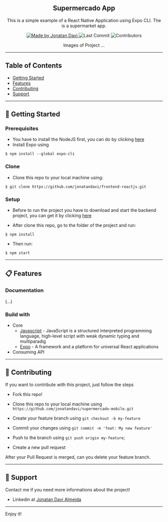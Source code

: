 <h2 align="center">
  Supermercado App
</h2>

<p align="center">This is a simple example of a React Native Application using Expo CLI. The is a supermarket app.</p>

<p align="center">
  <a href="https://github.com/jonatandavi">
    <img alt="Made by Jonatan Davi" src="https://img.shields.io/badge/made%20by-Jonatan%20Davi-brightgreen">
  </a>

  <img alt="Last Commit" src="https://img.shields.io/github/last-commit/jonatandavi/supermercado-mobile">

  <img alt="Contributors" src="https://img.shields.io/github/contributors/jonatandavi/supermercado-mobile">
</p>

<div align="center">
    <!--img src="./readme/1.PNG" width="400" height="200" /> 
    <img src="./readme/2.PNG" width="400" height="200" /> 
    <img src="./readme/3.PNG" width="400" height="200" />
    <img src="./readme/4.PNG" width="400" height="200" /-->
    <p>Images of Project ...</p>
</div>

---

## Table of Contents

<ul>
  <li><a href="#-getting-started">Getting Started</a></li>
  <li><a href="#-features">Features</a></li>
  <li><a href="#-contributing">Contributing</a></li>
  <li><a href="#-support">Support</a></li>
</ul>

---

## 🚀 Getting Started

### Prerequisites

- You have to install the NodeJS first, you can do by clicking [here](https://nodejs.org/en/)
- Install Expo using 
```
$ npm install --global expo-cli
```

### Clone

- Clone this repo to your local machine using:

```
$ git clone https://github.com/jonatandavi/frontend-reactjs.git
```

### Setup

- Before to run the project you have to download and start the backend project, you can get it by clicking [here](https://github.com/jonatandavi/supermercado-backend)

- After clone this repo, go to the folder of the project and run:

```
$ npm install
```

- Then run:

```
$ npm start
```

---

## 📋 Features

### Documentation

(...)

### Build with

- Core
  - [Javascript](https://www.javascript.com) - JavaScript is a structured interpreted programming language, high-level script with weak dynamic typing and multiparadig
  - [Expo](https://docs.expo.io) - A framework and a platform for universal React applications
- Consuming API
---

## 🤔 Contributing

If you want to contribute with this project, just follow the steps

- Fork this repo!

- Clone this repo to your local machine using `https://github.com/jonatandavi/supermercado-mobile.git`

- Create your feature branch using `git checkout -b my-feature`

- Commit your changes using `git commit -m 'feat: My new feature'`

- Push to the branch using `git push origin my-feature`;

- Create a new pull request

After your Pull Request is merged, can you delete your feature branch.

---

## 📌 Support

Contact me if you need more informations about the project!

- Linkedin at [Jonatan Davi Almeida](https://www.linkedin.com/in/jônatan-davi-reis-de-almeida-3b6346117/)

---

Enjoy it!
